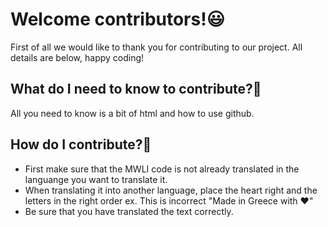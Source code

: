 # Welcome contributors!😃
First of all we would like to thank you for contributing to our project. All details are below, happy coding!

## What do I need to know to contribute?🤔
All you need to know is a bit of html and how to use github. 

## How do I contribute?🔨
- First make sure that the MWLI code is not already translated in the languange you want to translate it.
- When translating it into another language, place the heart right and the letters in the right order ex. This is incorrect "Made in Greece with ♥"
- Be sure that you have translated the text correctly.
